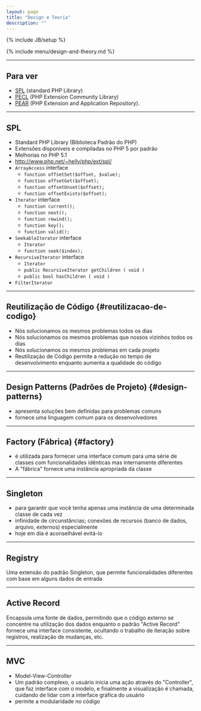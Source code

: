 ```yaml
---
layout: page
title: "Design e Teoria"
description: ""
---
```

{% include JB/setup %}

{% include menu/design-and-theory.md %}


* * *

## Para ver


* [SPL](http://php.net/spl) (standard PHP Library)
* [PECL](http://pecl.php.net/) (PHP Extension Community Library)
* [PEAR](http://pear.php.net/) (PHP Extension and Application Repository).


* * *

## SPL


* Standard PHP Library (Biblioteca Padrão do PHP)
* Extensões disponíveis e compiladas no PHP 5 por padrão
* Melhorias no PHP 5.1
* <http://www.php.net/~helly/php/ext/spl/>
* `ArrayAccess` interface
   * `function offsetSet($offset, $value);`
   * `function offsetGet($offset);`
   * `function offsetUnset($offset);`
   * `function offsetExists($offset);`
* `Iterator` interface
   * `function current();`
   * `function next();`
   * `function rewind();`
   * `function key();`
   * `function valid();`
* `SeekableIterator` interface
   * `Iterator`
   * `function seek($index);`
* `RecursiveIterator` interface
   * `Iterator`
   * `public RecursiveIterator getChildren ( void )`
   * `public bool hasChildren ( void )`
* `FilterIterator`


* * *

## Reutilização de Código {#reutilizacao-de-codigo}


* Nós solucionamos os mesmos problemas todos os dias
* Nós solucionamos os mesmos problemas que nossos vizinhos todos os dias
* Nós solucionamos os mesmos problemas em cada projeto
* Reutilização de Código permite a redução no tempo de desenvolvimento enquanto aumenta a qualidade do código

* * *

## Design Patterns (Padrões de Projeto) {#design-patterns}


* apresenta soluções bem definidas para problemas comuns
* fornece uma linguagem comum para os desenvolvedores


* * *

## Factory (Fábrica) {#factory}

* é utilizada para fornecer uma interface comum para uma série de classes com funcionalidades idênticas mas internamente diferentes
* A "fábrica" fornece uma instância apropriada da classe


* * *

## Singleton

* para garantir que você tenha apenas uma instância de uma determinada classe de cada vez
* infinidade de circunstâncias; conexões de recursos (banco de dados, arquivo, externos) especialmente
* hoje em dia é aconselhável evitá-lo


* * *

## Registry

Uma extensão do padrão Singleton, que permite funcionalidades diferentes com base em alguns dados de entrada


* * *

## Active Record

Encapsula uma fonte de dados, permitindo que o código externo se concentre na utilização dos dados enquanto o padrão "Active Record" fornece uma interface consistente, ocultando o trabalho de iteração sobre registros, realização de mudanças, etc.


* * *

## MVC


* Model-View-Controller
* Um padrão complexo, o usuário inicia uma ação através do "Controller", que faz interface com o modelo, e finalmente a visualização é chamada, cuidando de lidar com a interface gráfica do usuário
* permite a modularidade no código
